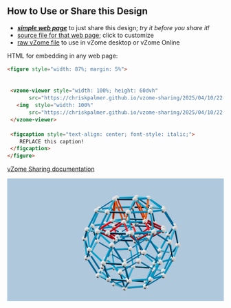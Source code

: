 
## How to Use or Share this Design

 - [***simple web page***](<https://chriskpalmer.github.io/vzome-sharing/2025/04/10/22-08-36-661Z-Toroid/>) to just share this design; *try it before you share it!*
 - [source file for that web page](<https://github.com/chriskpalmer/vzome-sharing/edit/main/2025/04/10/22-08-36-661Z-Toroid/index.md>); click to customize
 - [raw vZome file](<https://raw.githubusercontent.com/chriskpalmer/vzome-sharing/main/2025/04/10/22-08-36-661Z-Toroid/Toroid.vZome>) to use in vZome desktop or vZome Online
 
 HTML for embedding in any web page:
 ```html
<figure style="width: 87%; margin: 5%">
  
  
  <vzome-viewer style="width: 100%; height: 60dvh" 
        src="https://chriskpalmer.github.io/vzome-sharing/2025/04/10/22-08-36-661Z-Toroid/Toroid.vZome" >
    <img  style="width: 100%"
        src="https://chriskpalmer.github.io/vzome-sharing/2025/04/10/22-08-36-661Z-Toroid/Toroid.png" >
  </vzome-viewer>

  <figcaption style="text-align: center; font-style: italic;">
     REPLACE this caption!
  </figcaption>
</figure>

 ```

[vZome Sharing documentation](https://vzome.github.io/vzome/sharing.html#how-it-works)

![Image](<Toroid.png>)

